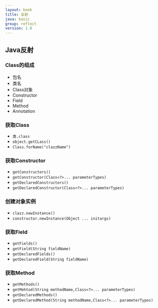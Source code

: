 ```yaml
---
layout: book
title: 反射
java: basic
group: reflect
version: 1.0
---
```


## Java反射

### Class的组成

* 包名
* 类名
* Class对象
* Constructor
* Field
* Method
* Annotation


### 获取Class

* `类.class`
* `object.getCLass()`
* `Class.forName("clazzName")`


### 获取Constructor

* `getConstructors()`
* `getConstructor(Class<?>... parameterTypes)`
* `getDeclaredConstructors()`
* `getDeclaredConstructor(Class<?>... parameterTypes)`

### 创建对象实例

* `clazz.newInstance()`
* `constructor.newInstance(Object ... initargs)`

### 获取Field

* `getFields()`
* `getField(String fieldName)`
* `getDeclaredFields()`
* `getDeclaredField(String fieldName)`

### 获取Method

* `getMethods()`
* `getMehtod(String methodName,Class<?>... parameterTypes)`
* `getDeclaredMethods()`
* `getDeclaredMethod(String methodName,Class<?>... parameterTypes)`